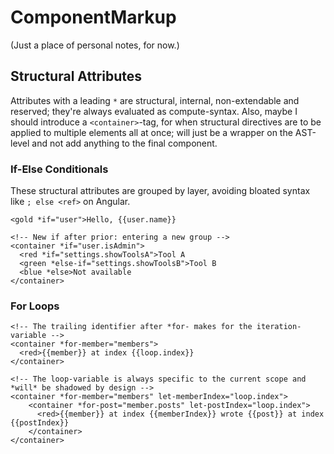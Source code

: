 # ComponentMarkup

(Just a place of personal notes, for now.)

## Structural Attributes

Attributes with a leading `*` are structural, internal, non-extendable and reserved; they're always evaluated as compute-syntax. Also, maybe I should introduce a `<container>`-tag, for when structural directives are to be applied to multiple elements all at once; will just be a wrapper on the AST-level and not add anything to the final component.

### If-Else Conditionals

These structural attributes are grouped by layer, avoiding bloated syntax like `; else <ref>` on Angular.

```
<gold *if="user">Hello, {{user.name}}

<!-- New if after prior: entering a new group -->
<container *if="user.isAdmin">
  <red *if="settings.showToolsA">Tool A
  <green *else-if="settings.showToolsB">Tool B
  <blue *else>Not available
</container>
```

### For Loops

```
<!-- The trailing identifier after *for- makes for the iteration-variable -->
<container *for-member="members">
  <red>{{member}} at index {{loop.index}}
</container>
```

```
<!-- The loop-variable is always specific to the current scope and *will* be shadowed by design -->
<container *for-member="members" let-memberIndex="loop.index">
    <container *for-post="member.posts" let-postIndex="loop.index">
      <red>{{member}} at index {{memberIndex}} wrote {{post}} at index {{postIndex}}
    </container>
</container>
```
